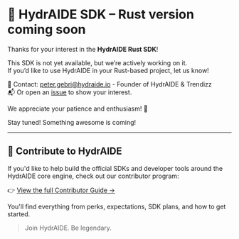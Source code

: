 # 🚀 HydrAIDE SDK – Rust version coming soon

Thanks for your interest in the **HydrAIDE Rust SDK**!

This SDK is not yet available, but we’re actively working on it.  
If you’d like to use HydrAIDE in your Rust-based project, let us know!

📩 Contact: [peter.gebri@hydraide.io](mailto:peter.gebri@hydraide.io) - Founder of HydrAIDE & Trendizz      
📬 Or open an [issue](https://github.com/hydraide/hydraide/issues) to show your interest.

We appreciate your patience and enthusiasm! 🙏

Stay tuned! Something awesome is coming!

---

## 🤝 Contribute to HydrAIDE

If you'd like to help build the official SDKs and developer tools around the HydrAIDE core engine, check out our contributor program:

👉 [View the full Contributor Guide →](/CONTRIBUTORS.md)

You'll find everything from perks, expectations, SDK plans, and how to get started.

> Join HydrAIDE. Be legendary.
